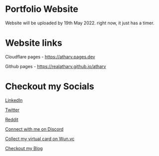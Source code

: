 # Portfolio Website

Website will be uploaded by 19th May 2022.
right now, it just has a timer.

# Website links
Cloudflare pages - https://atharv.pages.dev

Github pages - https://realatharv.github.io/atharv

# Checkout my Socials
[LinkedIn](https://linkedin.in/in/realatharv)

[Twitter](https://twitter.com/realatharv)

[Reddit](https://reddit.com/realatharv)

[Connect with me on Discord](https://bit.ly/dcatharv)


[Collect my virtual card on Wun.vc](https://wun.vc/id/atharv)

[Checkout my Blog ](https://realatharv.blogspot.com)
